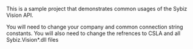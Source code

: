 This is a sample project that demonstrates common usages of the Sybiz Vision API.

You will need to change your company and common connection string constants.
You will also need to change the refrences to CSLA and all Sybiz.Vision*.dll files